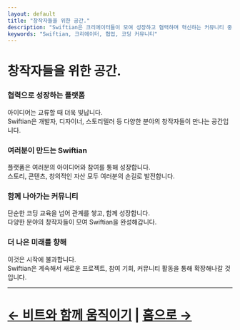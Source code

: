 ```yaml
---
layout: default
title: "창작자들을 위한 공간."
description: "Swiftian은 크리에이터들이 모여 성장하고 협력하며 혁신하는 커뮤니티 중심 플랫폼입니다."
keywords: "Swiftian, 크리에이터, 협업, 코딩 커뮤니티"
---
```


# 창작자들을 위한 공간.

### 협력으로 성장하는 플랫폼
아이디어는 교류할 때 더욱 빛납니다.  
Swiftian은 개발자, 디자이너, 스토리텔러 등 다양한 분야의 창작자들이 만나는 공간입니다.

### 여러분이 만드는 Swiftian
플랫폼은 여러분의 아이디어와 참여를 통해 성장합니다.  
스토리, 콘텐츠, 창의적인 자산 모두 여러분의 손길로 발전합니다.

### 함께 나아가는 커뮤니티
단순한 코딩 교육을 넘어 관계를 쌓고, 함께 성장합니다.  
다양한 분야의 창작자들이 모여 Swiftian을 완성해갑니다.

### 더 나은 미래를 향해
이것은 시작에 불과합니다.  
Swiftian은 계속해서 새로운 프로젝트, 참여 기회, 커뮤니티 활동을 통해 확장해나갈 것입니다.

---

# [← 비트와 함께 움직이기](/ko/groove/) | [홈으로 →](/ko/)
